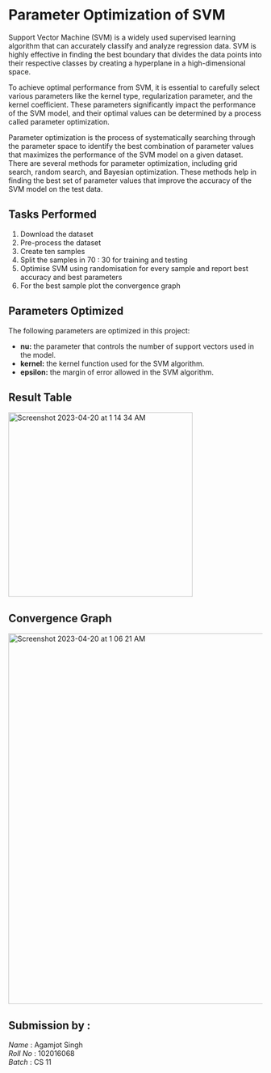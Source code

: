 # Parameter Optimization of SVM


Support Vector Machine (SVM) is a widely used supervised learning algorithm that can accurately classify and analyze regression data. SVM is highly effective in finding the best boundary that divides the data points into their respective classes by creating a hyperplane in a high-dimensional space.

To achieve optimal performance from SVM, it is essential to carefully select various parameters like the kernel type, regularization parameter, and the kernel coefficient. These parameters significantly impact the performance of the SVM model, and their optimal values can be determined by a process called parameter optimization.

Parameter optimization is the process of systematically searching through the parameter space to identify the best combination of parameter values that maximizes the performance of the SVM model on a given dataset. There are several methods for parameter optimization, including grid search, random search, and Bayesian optimization. These methods help in finding the best set of parameter values that improve the accuracy of the SVM model on the test data.


## Tasks Performed
1. Download the dataset
2. Pre-process the dataset
3. Create ten samples 
4. Split the samples in  70 : 30 for training and testing
5. Optimise SVM using randomisation for every sample and report best accuracy and best parameters
6. For the best sample plot the convergence graph

## Parameters Optimized

The following parameters are optimized in this project:

- **nu:** the parameter that controls the number of support vectors used in the model.
- **kernel:** the kernel function used for the SVM algorithm.
- **epsilon:** the margin of error allowed in the SVM algorithm.

## Result Table
<img width="365" alt="Screenshot 2023-04-20 at 1 14 34 AM" src="https://user-images.githubusercontent.com/72341235/233183302-22db5257-9998-4369-bccd-052f479412b2.png">


## Convergence Graph
<img width="733" alt="Screenshot 2023-04-20 at 1 06 21 AM" src="https://user-images.githubusercontent.com/72341235/233181801-f0396852-629e-40ca-abf0-207c3c1daca3.png">


## Submission by :
*Name* : Agamjot Singh
<br>
*Roll No* : 102016068
<br>
*Batch* : CS 11
